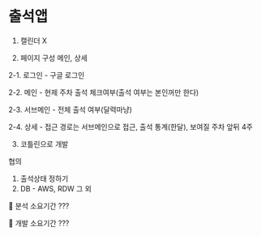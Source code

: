 # 출석앱

1. 캘린더 X

2. 페이지 구성 메인, 상세

  2-1. 로그인 - 구글 로그인

  2-2. 메인 - 현제 주차 출석 체크여부(출석 여부는 본인꺼만 한다)

  2-3. 서브메인 - 전체 출석 여부(달력마냥)

  2-4. 상세 - 접근 경로는 서브메인으로 접근, 출석 통계(한달), 보여질 주차 앞뒤 4주

3. 코틀린으로 개발

협의
1. 출석상태 정하기
2. DB - AWS, RDW 그 외

:pushpin: 분석 소요기간 ???

:pushpin: 개발 소요기간 ???
